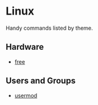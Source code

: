 # Linux
Handy commands listed by theme.

## Hardware
- [free](/Linux/Hardware/free.md)

## Users and Groups
- [usermod](/Linux/Users_And_Groups/usermod.md)